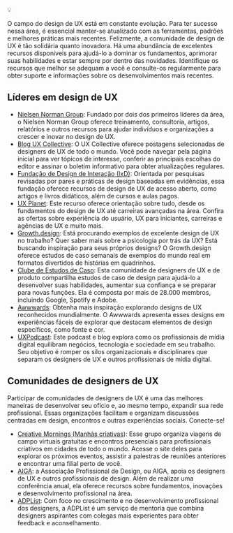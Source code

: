 <aside> 💡

O campo do design de UX está em constante evolução. Para ter sucesso nessa área, é essencial manter-se atualizado com as ferramentas, padrões e melhores práticas mais recentes. Felizmente, a comunidade de design de UX é tão solidária quanto inovadora. Há uma abundância de excelentes recursos disponíveis para ajudá-lo a dominar os fundamentos, aprimorar suas habilidades e estar sempre por dentro das novidades. Identifique os recursos que melhor se adequam a você e consulte-os regularmente para obter suporte e informações sobre os desenvolvimentos mais recentes.

</aside>

## **Líderes em design de UX**

- [Nielsen Norman Group](https://www.nngroup.com/): Fundado por dois dos primeiros líderes da área, o Nielsen Norman Group oferece treinamento, consultoria, artigos, relatórios e outros recursos para ajudar indivíduos e organizações a crescer e inovar no design de UX.
- [Blog UX Collective](https://uxdesign.cc/): O UX Collective oferece postagens selecionadas de designers de UX de todo o mundo. Você pode navegar pela página inicial para ver tópicos de interesse, conferir as principais escolhas do editor e assinar o boletim informativo para obter atualizações regulares.
- [Fundação de Design de Interação (IxD)](https://www.interaction-design.org/): Orientada por pesquisas revisadas por pares e práticas de design baseadas em evidências, essa fundação oferece recursos de design de UX de acesso aberto, como artigos e livros didáticos, além de cursos e aulas pagos.
- [UX Planet](https://uxplanet.org/): Este recurso oferece orientação sobre tudo, desde os fundamentos do design de UX até carreiras avançadas na área. Confira as ofertas sobre experiência do usuário, UX para iniciantes, carreiras e agências de UX e muito mais.
- [Growth.design](https://growth.design/): Está procurando exemplos de excelente design de UX no trabalho? Quer saber mais sobre a psicologia por trás da UX? Está buscando inspiração para seus próprios designs? O Growth.design oferece estudos de caso semanais de exemplos do mundo real em formatos divertidos de histórias em quadrinhos.
- [Clube de Estudos de Caso](https://www.casestudy.club/): Esta comunidade de designers de UX e de produto compartilha estudos de caso de design para ajudá-lo a desenvolver suas habilidades, aumentar sua confiança e se preparar para novas funções. Ela é composta por mais de 28.000 membros, incluindo Google, Spotify e Adobe.
- [Awwwards](https://www.awwwards.com/): Obtenha mais inspiração explorando designs de UX reconhecidos mundialmente. O Awwwards apresenta esses designs em experiências fáceis de explorar que destacam elementos de design específicos, como fonte e cor.
- [UXPodcast](https://uxpodcast.com/about/): Este podcast e blog explora como os profissionais de mídia digital equilibram negócios, tecnologia e sociedade em seu trabalho. Seu objetivo é romper os silos organizacionais e disciplinares que separam os designers de UX e outros profissionais de mídia digital.

## **Comunidades de designers de UX**

Participar de comunidades de designers de UX é uma das melhores maneiras de desenvolver seu ofício e, ao mesmo tempo, expandir sua rede profissional. Essas organizações facilitam e organizam discussões centradas em design, encontros e outras experiências sociais. Conecte-se!

- [Creative Mornings (Manhãs criativas](https://creativemornings.com/)): Esse grupo organiza viagens de campo virtuais gratuitas e encontros presenciais para profissionais criativos em cidades de todo o mundo. Acesse o site deles para explorar os próximos eventos, assistir a palestras de reuniões anteriores e encontrar uma filial perto de você.
- [AIGA](https://www.aiga.org/): a Associação Profissional de Design, ou AIGA, apoia os designers de UX e outros profissionais de design. Além de realizar uma conferência anual, ela oferece recursos sobre fundamentos, inovações e desenvolvimento profissional na área.
- [ADPList](https://adplist.org/): Com foco no crescimento e no desenvolvimento profissional dos designers, a ADPList é um serviço de mentoria que combina designers aspirantes com colegas mais experientes para obter feedback e aconselhamento.